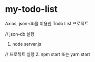 # my-todo-list
Axios, json-db를 이용한 Todo List 프로젝트


// json-db 실행
1. node server.js

// 프로젝트 실행
2. npm start 또는 yarn start
